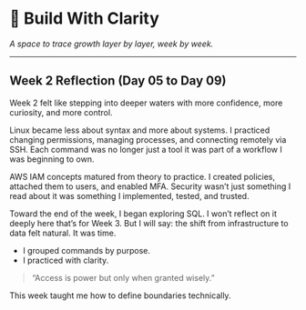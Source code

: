 # 🌿 Build With Clarity  
*A space to trace growth layer by layer, week by week.*

---
## Week 2 Reflection (Day 05 to Day 09)

Week 2 felt like stepping into deeper waters with more confidence, more curiosity, and more control.

Linux became less about syntax and more about systems. I practiced changing permissions, managing processes, and connecting remotely via SSH. Each command was no longer just a tool it was part of a workflow I was beginning to own.

AWS IAM concepts matured from theory to practice. I created policies, attached them to users, and enabled MFA. Security wasn’t just something I read about it was something I implemented, tested, and trusted.

Toward the end of the week, I began exploring SQL. I won’t reflect on it deeply here that’s for Week 3. But I will say: the shift from infrastructure to data felt natural. It was time.

- I grouped commands by purpose.  
- I practiced with clarity.

> “Access is power but only when granted wisely.”

This week taught me how to define boundaries technically.
